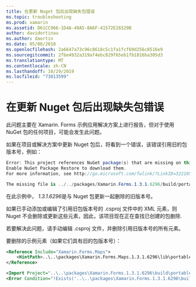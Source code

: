 ```yaml
---
title: 在更新 Nuget 包后出现缺失包错误
ms.topic: troubleshooting
ms.prod: xamarin
ms.assetid: D61CC966-1D4A-49A5-8A6F-41572E28329B
author: davidortinau
ms.author: daortin
ms.date: 05/08/2018
ms.openlocfilehash: 2a6647a73c96c8618c5c1fa1fcf69d256c8516e9
ms.sourcegitcommit: 2fbe4932a319af4ebc829f65eb1fb1816ba305d3
ms.translationtype: MT
ms.contentlocale: zh-CN
ms.lasthandoff: 10/29/2019
ms.locfileid: "73013599"
---
```

# <a name="missing-packages-error-after-updating-nuget-packages"></a>在更新 Nuget 包后出现缺失包错误

此问题主要在 Xamarin. Forms 示例应用解决方案上进行报告，但对于使用 NuGet 包的任何项目，可能会发生此问题。

如果在项目或解决方案中更新 Nuget 包后，将看到一个错误，该错误引用旧的包版本号，例如：

```csharp
Error: This project references NuGet package(s) that are missing on this computer.
Enable NuGet Package Restore to download them.
For more information, see http://go.microsoft.com/fwlink/?LinkID=322105

The missing file is ../../packages/Xamarin.Forms.1.3.1.6296/build/portable-win+net45+wp80+MonoAndroid10+MonoTouch10+Xamarin.iOS10/Xamarin.Forms.targets. (FormsGallery)
```

在此示例中， *1.3.1.6296*是与 Nuget 包更新一起删除的旧版本号。

如果已手动添加或编辑了引用旧包版本号的 .csproj 文件中的 XML 元素，则 Nuget 不会删除或更新这些元素，因此，该项目现在正在查找已创建的包删除.

若要解决此问题，请手动编辑 .csproj 文件，并删除引用旧版本号的所有元素。

要删除的示例元素（如果它们具有旧的包版本号）：

```xml
<Reference Include="Xamarin.Forms.Maps">
    <HintPath>..\..\packages\Xamarin.Forms.Maps.1.3.1.6296\lib\portable-win+net45+wp80+MonoAndroid10+MonoTouch10+Xamarin.iOS10\Xamarin.Forms.Maps.dll</HintPath>
</Reference>

<Import Project="..\..\packages\Xamarin.Forms.1.3.1.6296\build\portable-win+net45+wp80+MonoAndroid10+MonoTouch10+Xamarin.iOS10\Xamarin.Forms.targets" Condition="Exists('..\..\packages\Xamarin.Forms.1.3.1.6296\build\portable-win+net45+wp80+MonoAndroid10+MonoTouch10+Xamarin.iOS10\Xamarin.Forms.targets')" />
<Error Condition="!Exists('..\..\packages\Xamarin.Forms.1.3.1.6296\build\portable-win+net45+wp80+MonoAndroid10+MonoTouch10+Xamarin.iOS10\Xamarin.Forms.targets')" Text="$([System.String]::Format('$(ErrorText)', '..\..\packages\Xamarin.Forms.1.3.1.6296\build\portable-win+net45+wp80+MonoAndroid10+MonoTouch10+Xamarin.iOS10\Xamarin.Forms.targets'))" />
```
